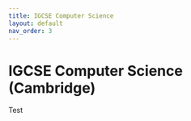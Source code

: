 ```yaml
---
title: IGCSE Computer Science
layout: default
nav_order: 3
---
```


# IGCSE Computer Science (Cambridge)

Test


